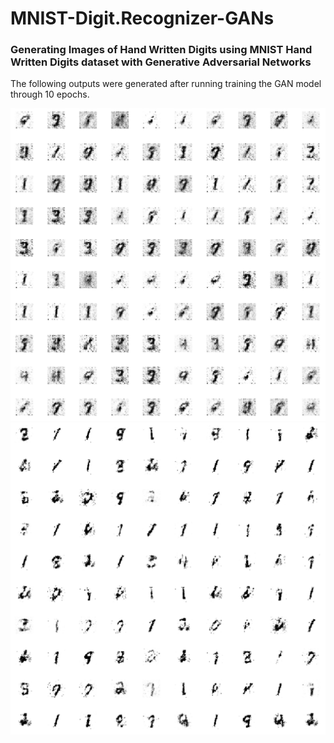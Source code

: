 # MNIST-Digit.Recognizer-GANs

### Generating Images of Hand Written Digits using MNIST Hand Written Digits dataset with Generative Adversarial Networks

The following outputs were generated after running training the GAN model through 10 epochs.

<img src="./images/1.png">
<img src="./images/2.png">

